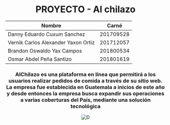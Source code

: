 **<h1 align="center"> PROYECTO - Al chilazo </h1>**


<div align="center">

| Nombre | Carné |
| ------ | ------ |
| Danny  Eduardo Cuxum Sanchez  | 201709528 |
| Vernik  Carlos Alexander Yaxon Ortiz  | 201712057 |
| Brandon Oswaldo Yax Campos  | 201800534 |
| Osmar Abdel Peña Santizo  | 201801619 |

</div>


**<h3 align="center">AlChilazo es una plataforma en línea que permitirá a los usuarios realizar pedidos de comida a través de su sitio web. La empresa fue establecida en Guatemala a inicios de este año y desde entonces la empresa busca expandir sus operaciones a varias coberturas del País, mediante una solución tecnológica</h3>**

<div align="center">

![D](https://ayd1-grupo5.s3.amazonaws.com/logodocu.png)

</div>